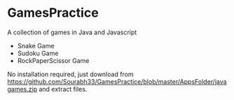 # GamesPractice
A collection of games in Java and Javascript

- Snake Game
- Sudoku Game
- RockPaperScissor Game

No installation required, just download from https://github.com/Sourabh33/GamesPractice/blob/master/AppsFolder/javagames.zip and extract files.
